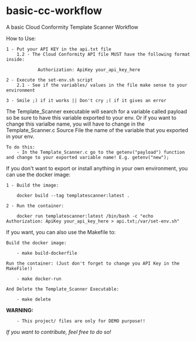 # basic-cc-workflow
A basic Cloud Conformity Template Scanner Workflow

How to Use:

    1 - Put your API KEY in the api.txt file
        1.2 - The Cloud Conformity API file MUST have the following format inside:

                Authorization: ApiKey your_api_key_here

    2 - Execute the set-env.sh script
        2.1 - See if the variables/ values in the file make sense to your environment

    3 - Smile ;) if it works || Don't cry ;( if it gives an error 

The Template_Scanner executable will search for a variable called payload so be sure to have this variable exported to your env. Or if you want to change this 
varialbe name, you will have to change in the Template_Scanner.c Source File the name of the variable that you exported in your env. 

    To do this:
        - In the Template_Scanner.c go to the getenv("payload") function and change to your exported variable name! E.g. getenv("new");

If you don't want to export or install anything in your own environment, you can use the docker image:

    1 - Build the image:

        docker build --tag templatescanner:latest .

    2 - Run the container:

        docker run templatescanner:latest /bin/bash -c "echo Authorization: ApiKey your_api_key_here > api.txt;/var/set-env.sh"

If you want, you can also use the Makefile to:

    Build the docker image:

        - make build-dockerfile

    Run the container: (Just don't forget to change you API Key in the MakeFile!)

        - make docker-run

    And Delete the Template_Scanner Executable:

        - make delete

<b>WARNING:</b>

        - This project/ files are only for DEMO purpose!!


<i>If you want to contribute, feel free to do so!</i>